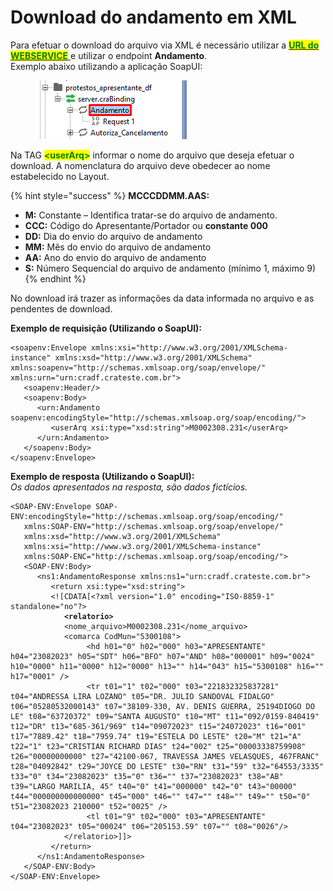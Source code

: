 # Download do andamento em XML

Para efetuar o download do arquivo via XML é necessário utilizar a [<mark style="color:green;">**URL do WEBSERVICE**</mark> ](../../integracao-via-webservice-xml/convenios/url.md)  e utilizar o endpoint **Andamento**. \
Exemplo abaixo utilizando a aplicação SoapUI:&#x20;

<figure><img src="../../.gitbook/assets/image (83).png" alt=""><figcaption></figcaption></figure>

Na TAG <mark style="color:green;">**\<userArq>**</mark> informar o nome do arquivo que deseja efetuar o download. A nomenclatura do arquivo deve obedecer ao nome estabelecido no Layout.

{% hint style="success" %}
**MCCCDDMM.AAS:**

* **M:** Constante – Identifica tratar-se do arquivo de andamento.&#x20;
* **CCC:** Código do Apresentante/Portador ou **constante 000**
* **DD:** Dia do envio do arquivo de andamento
* **MM:** Mês do envio do arquivo de andamento
* **AA:** Ano do envio do arquivo de andamento&#x20;
* **S:** Número Sequencial do arquivo de andamento (mínimo 1, máximo 9)
{% endhint %}

No download irá trazer as informações da data informada no arquivo e as pendentes de download.&#x20;



**Exemplo de requisição (Utilizando o SoapUI):**

```markup
<soapenv:Envelope xmlns:xsi="http://www.w3.org/2001/XMLSchema-instance" xmlns:xsd="http://www.w3.org/2001/XMLSchema" xmlns:soapenv="http://schemas.xmlsoap.org/soap/envelope/" xmlns:urn="urn:cradf.crateste.com.br">
   <soapenv:Header/>
   <soapenv:Body>
      <urn:Andamento soapenv:encodingStyle="http://schemas.xmlsoap.org/soap/encoding/">
         <userArq xsi:type="xsd:string">M0002308.231</userArq>
      </urn:Andamento>
   </soapenv:Body>
</soapenv:Envelope>
```

**Exemplo de resposta (Utilizando o SoapUI):** \
_Os dados apresentados na resposta, são dados fictícios._

<pre class="language-markup"><code class="lang-markup">&#x3C;SOAP-ENV:Envelope SOAP-ENV:encodingStyle="http://schemas.xmlsoap.org/soap/encoding/"
   xmlns:SOAP-ENV="http://schemas.xmlsoap.org/soap/envelope/"
   xmlns:xsd="http://www.w3.org/2001/XMLSchema"
   xmlns:xsi="http://www.w3.org/2001/XMLSchema-instance"
   xmlns:SOAP-ENC="http://schemas.xmlsoap.org/soap/encoding/">
   &#x3C;SOAP-ENV:Body>
      &#x3C;ns1:AndamentoResponse xmlns:ns1="urn:cradf.crateste.com.br">
         &#x3C;return xsi:type="xsd:string">
         &#x3C;![CDATA[&#x3C;?xml version="1.0" encoding="ISO-8859-1" standalone="no"?>
<strong>            &#x3C;relatorio>
</strong>            &#x3C;nome_arquivo>M0002308.231&#x3C;/nome_arquivo>
            &#x3C;comarca CodMun="5300108">
                 &#x3C;hd h01="0" h02="000" h03="APRESENTANTE" h04="23082023" h05="SDT" h06="BFO" h07="AND" h08="000001" h09="0024" h10="0000" h11="0000" h12="0000" h13="" h14="043" h15="5300108" h16="" h17="0001" />
                 &#x3C;tr t01="1" t02="000" t03="221832325837281" t04="ANDRESSA LIRA LOZANO" t05="DR. JULIO SANDOVAL FIDALGO" t06="05280532000143" t07="38109-330, AV. DENIS GUERRA, 25194DIOGO DO LE" t08="63720372" t09="SANTA AUGUSTO" t10="MT" t11="092/0159-840419" t12="DR" t13="685-361/969" t14="09072023" t15="24072023" t16="001" t17="7889.42" t18="7959.74" t19="ESTELA DO LESTE" t20="M" t21="A" t22="1" t23="CRISTIAN RICHARD DIAS" t24="002" t25="00003338759908" t26="00000000000" t27="42100-067, TRAVESSA JAMES VELASQUES, 467FRANC" t28="04092842" t29="JOYCE DO LESTE" t30="RN" t31="59" t32="64553/3335" t33="0" t34="23082023" t35="0" t36="" t37="23082023" t38="AB" t39="LARGO MARILIA, 45" t40="0" t41="000000" t42="0" t43="00000" t44="000000000000000" t45="000" t46="" t47="" t48="" t49="" t50="0" t51="23082023 210000" t52="0025" />
                 &#x3C;tl t01="9" t02="000" t03="APRESENTANTE" t04="23082023" t05="00024" t06="205153.59" t07="" t08="0026"/>
            &#x3C;/relatorio>]]>
         &#x3C;/return>
      &#x3C;/ns1:AndamentoResponse>
   &#x3C;/SOAP-ENV:Body>
&#x3C;/SOAP-ENV:Envelope>
</code></pre>

